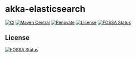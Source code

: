 # akka-elasticsearch

[![CI](https://github.com/j5ik2o/akka-elasticsearch/workflows/CI/badge.svg)](https://github.com/j5ik2o/akka-elasticsearch/actions?query=workflow%3ACI)
[![Maven Central](https://maven-badges.herokuapp.com/maven-central/com.github.j5ik2o/akka-elasticsearch-core_2.13/badge.svg)](https://maven-badges.herokuapp.com/maven-central/com.github.j5ik2o/akka-elasticsearch-core_2.13)
[![Renovate](https://img.shields.io/badge/renovate-enabled-brightgreen.svg)](https://renovatebot.com)
[![License](https://img.shields.io/badge/License-MIT-blue.svg)](https://opensource.org/licenses/MIT)
[![FOSSA Status](https://app.fossa.com/api/projects/git%2Bgithub.com%2Fj5ik2o%2Fakka-elasticsearch.svg?type=shield)](https://app.fossa.com/projects/git%2Bgithub.com%2Fj5ik2o%2Fakka-elasticsearch?ref=badge_shield)


## License

[![FOSSA Status](https://app.fossa.com/api/projects/git%2Bgithub.com%2Fj5ik2o%2Fakka-elasticsearch.svg?type=large)](https://app.fossa.com/projects/git%2Bgithub.com%2Fj5ik2o%2Fakka-elasticsearch?ref=badge_large)
